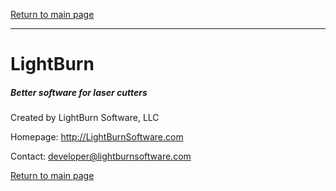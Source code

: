 [Return to main page](README.md)

----

# LightBurn

##### Better software for laser cutters



Created by LightBurn Software, LLC

Homepage: http://LightBurnSoftware.com

Contact: developer@lightburnsoftware.com


[Return to main page](README.md)

